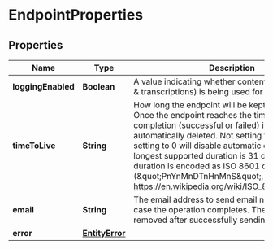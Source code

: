 

# EndpointProperties


## Properties

| Name | Type | Description | Notes |
|------------ | ------------- | ------------- | -------------|
|**loggingEnabled** | **Boolean** | A value indicating whether content logging (audio &amp; transcriptions) is being used for a deployment. |  [optional] |
|**timeToLive** | **String** | How long the endpoint will be kept in the system. Once the endpoint reaches the time to live  after completion (successful or failed) it will be automatically deleted. Not setting this value or setting  to 0 will disable automatic deletion. The longest supported duration is 31 days.  The duration is encoded as ISO 8601 duration (\&quot;PnYnMnDTnHnMnS\&quot;, see https://en.wikipedia.org/wiki/ISO_8601#Durations). |  [optional] |
|**email** | **String** | The email address to send email notifications to in case the operation completes.  The value will be removed after successfully sending the email. |  [optional] |
|**error** | [**EntityError**](EntityError.md) |  |  [optional] |



